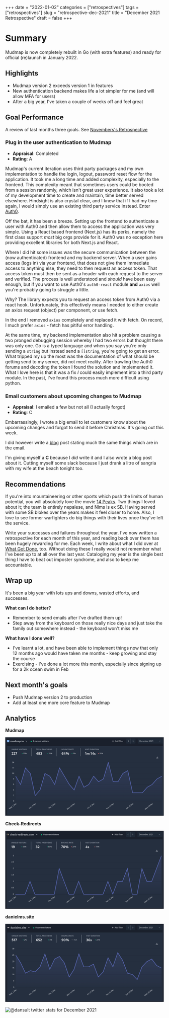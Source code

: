 +++
date = "2022-01-02"
categories = ["retrospectives"]
tags = ["retrospectives"]
slug = "retrospective-dec-2021"
title = "December 2021 Retrospective"
draft = false
+++

# Summary

Mudmap is now completely rebuilt in Go (with extra features) and ready for official (re)launch in January 2022.

## Highlights

- Mudmap version 2 exceeds version 1 in features
- New authentication backend makes life a lot simpler for me (and will allow MFA for users)
- After a big year, I've taken a couple of weeks off and feel great

## Goal Performance

A review of last months three goals. See [Novembers's Retrospective][old-retro]

[old-retro]: /retrospectives/2021/retrospective-nov-2021/

### Plug in the user authentication to Mudmap

- **Appraisal**: Completed
- **Rating**: A

Mudmap's current iteration uses third party packages and my own implementation to handle the login, logout, password 
reset flow for the application. It took me a long time and added complexity, especially to the frontend. This 
complexity meant that sometimes users could be booted from a session randomly, which isn't great user experience. It 
also took a lot of my development time to create and maintain, time better served elsewhere. Hindsight is also 
crystal clear, and I knew that if I had my time again, I would simply use an existing third party service instead. Enter [Auth0](https://auth0.com). 

Off the bat, it has been a breeze. Setting up the frontend to authenticate a user with Auth0 and then allow them 
to access the application was very simple. Using a React based frontend (Next.js) has its perks, namely the first 
class support *most* big orgs provide for it. Auth0 was no exception here providing excellent libraries for both 
Next.js and React. 

Where I did hit some issues was the secure communication between the (now authenticated) frontend and my backend 
server. When a user gains access (logs in) via your frontend, that does not give them immediate access to anything 
else, they need to then request an access token. That access token must then be sent as a header with each request 
to the server and verified. The process is well understood and *should* have been easy enough, but if you want to 
use Auth0's `auth0-react` module **and** `axios` well you're probably going to struggle a little. 

Why? The library expects you to request an access token from Auth0 via a react hook. Unfortunately, this 
effectively means I needed to either create an axios request (object) per component, or use fetch. 

In the end I removed `axios` completely and replaced it with fetch. On record, I much prefer `axios` - fetch has 
pitiful error handling.

At the same time, my backend implementation also hit a problem causing a two pronged debugging session whereby I had 
two errors but thought there was only one. Go is a typed language and when you say you're only sending a `string` 
but instead send a `[]string`, you're going to get an error. What tripped my up the most was the documentation of 
what should be getting send to my server, did not meet reality. After trawling the Auth0 forums and decoding the 
token I found the solution and implemented it. What I love here is that it was a fix *I* could easily implement into 
a third party module. In the past, I've found this process much more difficult using python.

### Email customers about upcoming changes to Mudmap

- **Appraisal**: I emailed a few but not all (I actually forgot)
- **Rating**: C

Embarrassingly, I wrote a big email to let customers know about the upcoming changes and forgot to send it before 
Christmas. It's going out this week. 

I did however write a [blog] post stating much the same things which are in the email. 

I'm giving myself a **C** because I *did* write it and I also wrote a blog post about it. Cutting myself some slack 
because I just drank a litre of sangria with my wife at the beach tonight too.

[blog]: https://www.mudmap.io/blog/version-2

## Recommendations

If you're into mountaineering or other sports which push the limits of human potential, you will absolutely love the 
movie [14 Peaks](https://www.imdb.com/title/tt14079374/). Two things I loved about it; the team is entirely nepalese,
and Nims is ex SB. Having served with some SB blokes over the years makes it feel closer to home. Also, I love to see 
former warfighters do big things with their lives once they've left the service. 

Write your successes and failures throughout the year. I've now written a retrospective for each month of this year, 
and reading back over them has been hugely rewarding for me. Each week, I write about what I did over at 
[What Got Done][wgd], too. Without doing these I really would not remember what I've been up to at all over the last 
year. Cataloging my year is the single best thing I have to beat out imposter syndrome, and also to keep me accountable.

[wgd]: https://whatgotdone.com/dansult

## Wrap up

It's been a big year with lots ups and downs, wasted efforts, and successes. 

**What can I do better?**

- Remember to send emails after I've drafted them up!
- Step away from the keyboard on those really nice days and just take the family out somewhere instead - the keyboard won't miss me

**What have I done well?**

- I've learnt a lot, and have been able to implement things now that only 12 months ago would have taken me months - keep growing and stay the course
- Exercising - I've done a lot more this month, especially since signing up for a 2k ocean swim in Feb

## Next month's goals

- Push Mudmap version 2 to production
- Add at least one more core feature to Mudmap

## Analytics

**Mudmap**

![](mm-dec-21.png 'Mudmap plausible stats for December 2021')

**Check-Redirects**

![](cr-dec-21.png 'Check-Redirects.com plausible stats for December 2021')

**danielms.site**

![](danms-dec-21.png 'danielms.site plausible stats for December 2021')

[comment]: <> (**Twitter**)

![](twit-nov-retro.png '@dansult twitter stats for December 2021')

[mudmap]: https://mudmap.io/?utm_campaign=retro&utm_source=danielms&utm_medium=blog
